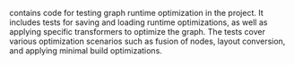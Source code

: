 contains code for testing graph runtime optimization in the project. It includes tests for saving and loading runtime optimizations, as well as applying specific transformers to optimize the graph. The tests cover various optimization scenarios such as fusion of nodes, layout conversion, and applying minimal build optimizations.